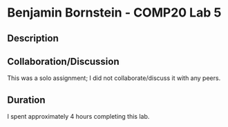 # Benjamin Bornstein - COMP20 Lab 5

## Description


## Collaboration/Discussion
This was a solo assignment; I did not collaborate/discuss it with any peers.

## Duration
I spent approximately 4 hours completing this lab.

